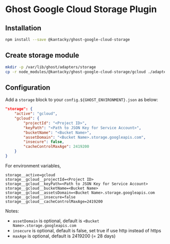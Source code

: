 # Ghost Google Cloud Storage Plugin

## Installation

```bash
npm install --save @kantacky/ghost-google-cloud-storage
```

## Create storage module

```bash
mkdir -p /var/lib/ghost/adapters/storage
cp -r node_modules/@kantacky/ghost-google-cloud-storage/gcloud ./adapters/storage/
```

## Configuration

Add a `storage` block to your `config.${GHOST_ENVIRONMENT}.json` as below:

```json
"storage": {
    "active": "gcloud",
    "gcloud": {
        "projectId": "<Project ID>",
        "keyPath": "<Path to JSON Key for Service Account>",
        "bucketName": "<Bucket Name>",
        "assetDomain": "<Bucket Name>.storage.googleapis.com",
        "insecure": false,
        "cacheControlMaxAge": 2419200
    }
}
```

For environment variables,

```
storage__active=gcloud
storage__gcloud__projectId=<Project ID>
storage__gcloud__keyPath=<Path to JSON Key for Service Account>
storage__gcloud__bucketName=<Bucket Name>
storage__gcloud__assetsDomain=<Bucket Name>.storage.googleapis.com
storage__gcloud__insecure=false
storage__gcloud__cacheControlMaxAge=2419200
```

Notes:

- `assetDomain` is optional, default is `<Bucket Name>.storage.googleapis.com`
- `insecure` is optional, default is false, set true if use http instead of https
- `maxAge` is optional, default is 2419200 (= 28 days)
